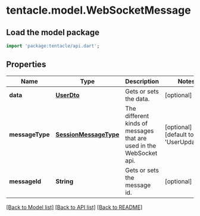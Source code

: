# tentacle.model.WebSocketMessage

## Load the model package
```dart
import 'package:tentacle/api.dart';
```

## Properties
Name | Type | Description | Notes
------------ | ------------- | ------------- | -------------
**data** | [**UserDto**](UserDto.md) | Gets or sets the data. | [optional] 
**messageType** | [**SessionMessageType**](SessionMessageType.md) | The different kinds of messages that are used in the WebSocket api. | [optional] [default to 'UserUpdated']
**messageId** | **String** | Gets or sets the message id. | [optional] 

[[Back to Model list]](../README.md#documentation-for-models) [[Back to API list]](../README.md#documentation-for-api-endpoints) [[Back to README]](../README.md)


